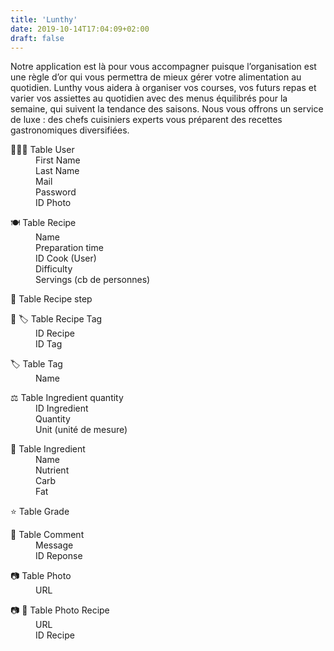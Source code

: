 ```yaml
---
title: 'Lunthy'
date: 2019-10-14T17:04:09+02:00
draft: false
---
```


Notre application est là pour vous accompagner puisque l’organisation est une règle d’or qui vous permettra de mieux gérer votre alimentation au quotidien. Lunthy vous aidera à organiser vos courses, vos futurs repas et varier vos assiettes au quotidien avec des menus équilibrés pour la semaine, qui suivent la tendance des saisons. Nous vous offrons un service de luxe : des chefs cuisiniers experts vous préparent des recettes gastronomiques diversifiées.

<div class="row margin-top-30">
    <div>
        <dl>
            <dt>👨🏻‍💻 Table User</dt>
            <dd>First Name</dd>
            <dd>Last Name</dd>
            <dd>Mail</dd>
            <dd>Password</dd>
            <dd>ID Photo</dd>
        </dl>
        <dl>
            <dt>🍽 Table Recipe</dt>
            <dd>Name</dd>
            <dd>Preparation time</dd>
            <dd>ID Cook (User)</dd>
            <dd>Difficulty</dd>
            <dd>Servings (cb de personnes)</dd>
        </dl>
        <dl>
            <dt>📝 Table Recipe step</dt>
        </dl>
        <dl>
            <dt>📝 🏷 Table Recipe Tag</dt>
            <dd>ID Recipe</dd>
            <dd>ID Tag</dd>
        </dl>
        <dl>
            <dt>🏷 Table Tag</dt>
            <dd>Name</dd>
        </dl>
        <dl>
            <dt>⚖️ Table Ingredient quantity</dt>
            <dd>ID Ingredient</dd>
            <dd>Quantity</dd>
            <dd>Unit (unité de mesure)</dd>
        </dl>
        <dl>
            <dt>🥦 Table Ingredient</dt>
            <dd>Name</dd>
            <dd>Nutrient</dd>
            <dd>Carb</dd>
            <dd>Fat</dd>
        </dl>
        <dl>
            <dt>⭐️ Table Grade</dt>
            <dd>
            </dd>
        </dl>
        <dl>
            <dt>💬 Table Comment</dt>
            <dd>Message</dd>
            <dd>ID Reponse</dd>
        </dl>
        <dl>
            <dt>📷 Table Photo</dt>
            <dd>URL</dd>
        </dl>
        <dl>
            <dt>📷 📝 Table Photo Recipe</dt>
            <dd>URL</dd>
            <dd>ID Recipe</dd>
        </dl>
    </div>
    <div class="caption"/>
</div>

